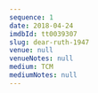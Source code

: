 ```yaml
---
sequence: 1
date: 2018-04-24
imdbId: tt0039307
slug: dear-ruth-1947
venue: null
venueNotes: null
medium: TCM
mediumNotes: null
---
```


